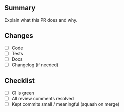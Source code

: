 ## Summary
Explain what this PR does and why.

## Changes
- [ ] Code
- [ ] Tests
- [ ] Docs
- [ ] Changelog (if needed)

## Checklist
- [ ] CI is green
- [ ] All review comments resolved
- [ ] Kept commits small / meaningful (squash on merge)
